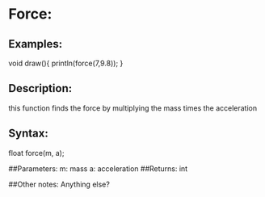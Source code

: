 # Force: 

## Examples:
void draw(){
  println(force(7,9.8));
  }

## Description:
this function finds the force by multiplying the mass times the acceleration

## Syntax:
float force(m, a);

##Parameters: 
m: mass
a: acceleration
##Returns:
int

##Other notes:
Anything else?
